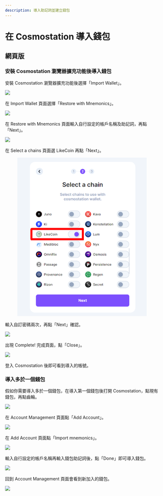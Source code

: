 ```yaml
---
description: 導入助記詞並建立錢包
---
```


# 在 Cosmostation 導入錢包

## 網頁版

### 安裝 Cosmostation 瀏覽器擴充功能後導入錢包

安裝 Cosmostation 瀏覽器擴充功能後選擇「Import Wallet」。

![](<../../../.gitbook/assets/Import Comostation 1.png>)

在 Import Wallet 頁面選擇「Restore with Mnemonics」。

![](<../../../.gitbook/assets/Import Comostation 2.png>)

在 Restore with Mnemonics 頁面輸入自行設定的帳戶名稱及助記詞，再點「Next」。

![](<../../../.gitbook/assets/Import Comostation 3.png>)

在 Select a chains 頁面選 LikeCoin 再點「Next」。

<figure><img src="../../../.gitbook/assets/Import Comostation 4.png" alt=""><figcaption></figcaption></figure>

輸入自訂密碼兩次，再點「Next」確認。

![](<../../../.gitbook/assets/Import Comostation 5.png>)

出現 Complete! 完成頁面，點「Close」。

![](<../../../.gitbook/assets/Comostation 11.png>)

登入 Cosmostation 後即可看到導入的帳號。

### 導入多於一個錢包

假如你需要導入多於一個錢包，在導入第一個錢包後打開 Cosmostation，點現有錢包，再點齒輪。

![](<../../../.gitbook/assets/Import Comostation 6.png>)

在 Account Management 頁面點「Add Account」。

![](<../../../.gitbook/assets/Import Comostation 7.png>)

在 Add Account 頁面點「Import mnemonics」。

![](<../../../.gitbook/assets/Import Comostation 8.png>)

輸入自行設定的帳戶名稱再輸入錢包助記詞後，點「Done」即可導入錢包。

![](<../../../.gitbook/assets/Import Comostation 9.png>)

回到 Account Management 頁面會看到新加入的錢包。

![](<../../../.gitbook/assets/Import Comostation 10.png>)
